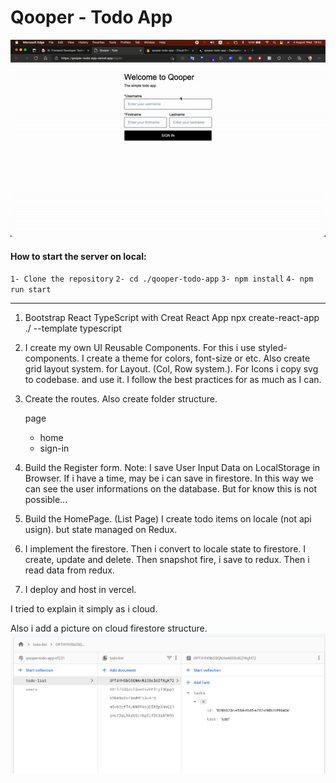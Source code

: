 # Qooper - Todo App

![Qooper - Todo App](/screenshot/onboard.gif)

#### How to start the server on local:

`1- Clone the repository`
`2- cd ./qooper-todo-app`
`3- npm install`
`4- npm run start`

---

1. Bootstrap React TypeScript with Creat React App
   npx create-react-app ./ --template typescript

2. I create my own UI Reusable Components.
   For this i use styled-components.
   I create a theme for colors, font-size or etc.
   Also create grid layout system. for Layout. (Col, Row system.).
   For Icons i copy svg to codebase. and use it.
   I follow the best practices for as much as I can.

3. Create the routes.
   Also create folder structure.

   page

   - home
   - sign-in

4. Build the Register form.
   Note: I save User Input Data on LocalStorage in Browser. If i have a time, may be i can save in firestore. In this way we can see the user informations on the database. But for know this is not possible...

5. Build the HomePage. (List Page)
   I create todo items on locale (not api usign). but state managed on Redux.

6. I implement the firestore.
   Then i convert to locale state to firestore.
   I create, update and delete. Then snapshot fire, i save to redux. Then i read data from redux.

7. I deploy and host in vercel.

I tried to explain it simply as i cloud.

Also i add a picture on cloud firestore structure.
![Qooper - Firestore Database](/screenshot/firestore-database.png)
